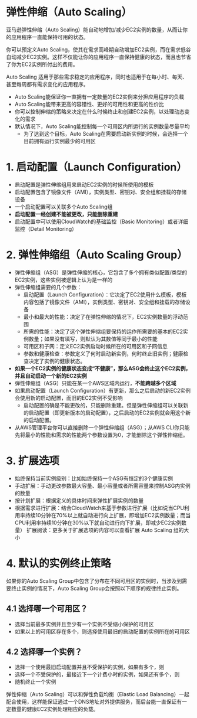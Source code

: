# 弹性伸缩（Auto Scaling）
亚马逊弹性伸缩（Auto Scaling）能自动地增加/减少EC2实例的数量，从而让你的应用程序一直能保持可用的状态。

你可以预定义Auto Scaling，使其在需求高峰期自动增加EC2实例，而在需求低谷自动减少EC2实例。这样不仅能让你的应用程序一直保持健康的状态，而且也节省了你为EC2实例所付出的费用。

Auto Scaling 适用于那些需求稳定的应用程序，同时也适用于在每小时、每天、甚至每周都有需求变化的应用程序。

- Auto Scaling能保证你一直拥有一定数量的EC2实例来分担应用程序的负载
- Auto Scaling能带来更高的容错性、更好的可用性和更高的性价比
- 你可以控制伸缩的策略来决定在什么时候终止和创建EC2实例，以处理动态变化的需求
- 默认情况下，Auto Scaling能控制每一个可用区内所运行的实例数量尽量平均
  - 为了达到这个目标，Auto Scaling在需要启动新实例的时候，会选择一个目前拥有运行实例最少的可用区
  
# 1. 启动配置（Launch Configuration）
- 启动配置是弹性伸缩组用来启动EC2实例的时候所使用的模板
- 启动配置包含了镜像文件（AMI），实例类型、密钥对、安全组和挂载的存储设备
- 一个启动配置可以关联多个Auto Scaling组
- **启动配置一经创建不能被更改，只能删除重建**
- 启动配置中可以使用CloudWatch的基础监控（Basic Monitoring）或者详细监控（Detail Monitoring）
# 2. 弹性伸缩组（Auto Scaling Group）
- 弹性伸缩组（ASG）是弹性伸缩的核心，它包含了多个拥有类似配置/类型的EC2实例，这些实例被逻辑上认为是一样的
- 弹性伸缩组需要的几个参数：
  - 启动配置（Launch Configuration）：它决定了EC2使用什么模板，模板内容包括了镜像文件（AMI），实例类型、密钥对、安全组和挂载的存储设备
  - 最小和最大的性能：决定了在弹性伸缩的情况下，EC2实例数量的浮动范围
  - 所需的性能：决定了这个弹性伸缩组要保持的运作所需要的基本的EC2实例数量；如果没有填写，则默认为其数值等同于最小的性能
  - 可用区和子网：定义EC2实例启动时候所在的可用区和子网信息
  - 参数和健康检查：参数定义了何时启动新实例，何时终止旧实例；健康检查决定了实例的健康状态。
- **如果一个EC2实例的健康状态变成“不健康”，那么ASG会终止这个EC2实例，并且自动启动一个新的EC2实例**
- 弹性伸缩组（ASG）只能在某一个AWS区域内运行，**不能跨越多个区域**
- 如果启动配置（Launch Configuration）有更新，那么之后启动的新EC2实例会使用新的启动配置，而旧的EC2实例不受影响
  - 启动配置的确是不能更改的，只能删除重建。但是弹性伸缩组可以关联新的启动配置（即更新版本的启动配置），之后启动的EC2实例就会用这个新的启动配置。
- 从AWS管理平台你可以直接删除一个弹性伸缩组（ASG）；从AWS CLI你只能先将最小的性能和需求的性能两个参数设置为0，才能删除这个弹性伸缩组。
# 3. 扩展选项
- 始终保持当前实例级别：比如始终保持一个ASG有恒定的3个健康实例
- 手动扩展：手动更改参数最大容量、最小容量或者所需容量来控制ASG内实例的数量
- 按计划扩展：根据定义的具体时间来弹性扩展实例的数量
- 根据需求进行扩展：结合CloudWatch来基于参数进行扩展（比如说当CPU利用率持续10分钟在70%以上就自动进行向上扩展，即增加EC2实例数量；而当CPU利用率持续10分钟在30%以下就自动进行向下扩展，即减少EC2实例数量）
扩展阅读：更多关于扩展选项的内容可以查看扩展 Auto Scaling 组的大小

# 4. 默认的实例终止策略
如果你的Auto Scaling Group中包含了分布在不同可用区的实例时，当涉及到需要终止实例的情况下，Auto Scaling Group会按照以下顺序的规律终止实例。

## 4.1 选择哪一个可用区？
- 选择当前最多实例并且至少有一个实例不受缩小保护的可用区
- 如果以上的可用区存在多个，则选择使用最旧的启动配置的实例所在的可用区
## 4.2 选择哪一个实例？
- 选择一个使用最旧启动配置并且不受保护的实例，如果有多个，则
- 选择一个不受保护的，最接近下一个计费小时的实例，如果还有多个，则
- 随机终止一个实例

弹性伸缩（Auto Scaling）可以和弹性负载均衡（Elastic Load Balancing）一起配合使用，这样能保证通过一个DNS地址对外提供服务，而后台能一直保证有一定数量的健康EC2实例处理相应的负载。





















